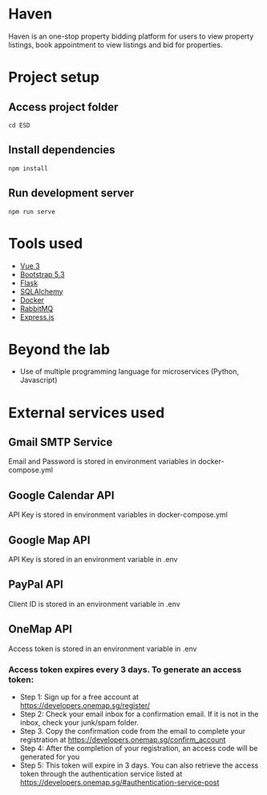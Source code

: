 # Haven
Haven is an one-stop property bidding platform for users to view property listings, book appointment to view listings and bid for properties.

# Project setup
## Access project folder
```
cd ESD
```

## Install dependencies
```
npm install
```

## Run development server
```
npm run serve
```

# Tools used
- [Vue 3](https://vuejs.org/guide/introduction.html)
- [Bootstrap 5.3](https://getbootstrap.com/docs/5.3/getting-started/introduction/)
- [Flask](https://flask.palletsprojects.com/en/2.2.x/)
- [SQLAlchemy](https://docs.sqlalchemy.org/en/20/)
- [Docker](https://docs.docker.com/)
- [RabbitMQ](https://www.rabbitmq.com/documentation.html)
- [Express.js](https://expressjs.com/)

# Beyond the lab
- Use of multiple programming language for microservices (Python, Javascript)

# External services used

## Gmail SMTP Service
Email and Password is stored in environment variables in docker-compose.yml

## Google Calendar API
API Key is stored in environment variables in docker-compose.yml

## Google Map API
API Key is stored in an environment variable in .env

## PayPal API
Client ID is stored in an environment variable in .env

## OneMap API
Access token is stored in an environment variable in .env

### Access token expires every 3 days. To generate an access token:

- Step 1: Sign up for a free account at https://developers.onemap.sg/register/
- Step 2: Check your email inbox for a confirmation email. If it is not in the inbox, check your junk/spam folder.
- Step 3. Copy the confirmation code from the email to complete your registration at https://developers.onemap.sg/confirm_account
- Step 4: After the completion of your registration, an access code will be generated for you
- Step 5: This token will expire in 3 days. You can also retrieve the access token through the authentication service listed at https://developers.onemap.sg/#authentication-service-post


